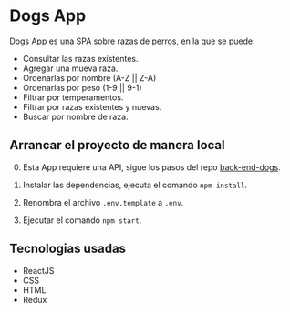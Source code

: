 # Dogs App

Dogs App es una SPA sobre razas de perros, en la que se puede:

- Consultar las razas existentes.
- Agregar una mueva raza.
- Ordenarlas por nombre (A-Z || Z-A)
- Ordenarlas por peso (1-9 || 9-1)
- Filtrar por temperamentos.
- Filtrar por razas existentes y nuevas.
- Buscar por nombre de raza.

## Arrancar el proyecto de manera local

0. Esta App requiere una API, sigue los pasos del repo <a href="https://github.com/MrBluegru/back-end-dogs" target="_blank" rel="noreferrer">back-end-dogs</a>.

1. Instalar las dependencias, ejecuta el comando `npm install`.

2. Renombra el archivo `.env.template` a `.env`.

3. Ejecutar el comando `npm start`.

## Tecnologias usadas

- ReactJS
- CSS
- HTML
- Redux
